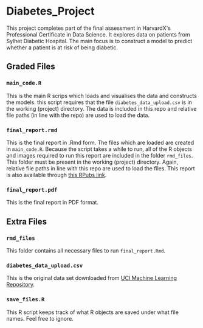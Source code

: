 # Diabetes_Project
This project completes part of the final assessment in HarvardX's Professional Certificate in Data Science. It explores data on patients from Sylhet Diabetic Hospital. The main focus is to construct a model to predict whether a patient is at risk of being diabetic.

## Graded Files

### `main_code.R`
This is the main R scrips which loads and visualises the data and constructs the models. this script requires that the file `diabetes_data_upload.csv` is in the working (project) directory. The data is included in this repo and relative file paths (in line with the repo) are used to load the data.

### `final_report.rmd`
This is the final report in .Rmd form. The files which are loaded are created in `main_code.R`. Because the script takes a while to run, all of the R objects and images required to run this report are included in the folder `rmd_files`. This folder must be present in the working (project) directory. Again, relative file paths in line with this repo are used to load the files. This report is also available through [this RPubs link](https://rpubs.com/alyomahoney/diabetes).

### `final_report.pdf`
This is the final report in PDF format.


## Extra Files

### `rmd_files`
This folder contains all necessary files to run `final_report.Rmd`.

### `diabetes_data_upload.csv`
This is the original data set downloaded from [UCI Machine Learning Repository](https://archive.ics.uci.edu/ml/datasets/Early+stage+diabetes+risk+prediction+dataset.).

### `save_files.R`
This R script keeps track of what R objects are saved under what file names. Feel free to ignore.